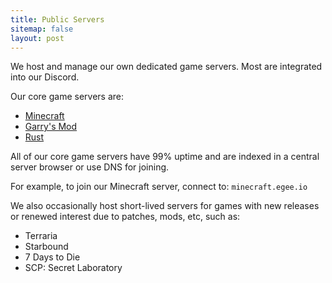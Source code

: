 ```yaml
---
title: Public Servers
sitemap: false
layout: post
---
```


We host and manage our own dedicated game servers. Most are integrated into our Discord.

Our core game servers are:

* [Minecraft](/minecraft)
* [Garry's Mod](/gmod)
* [Rust](/rust)

All of our core game servers have 99% uptime and are indexed in a central server browser or use DNS for joining.

For example, to join our Minecraft server, connect to: `minecraft.egee.io`

We also occasionally host short-lived servers for games with new releases or renewed interest due to patches, mods, etc, such as:

* Terraria
* Starbound
* 7 Days to Die
* SCP: Secret Laboratory

